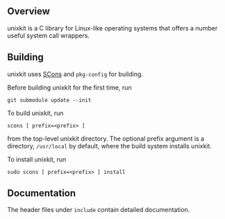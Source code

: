 ## Overview

unixkit is a C library for Linux-like operating systems that offers a
number useful system call wrappers.

## Building

unixkit uses [SCons][] and `pkg-config` for building.

Before building unixkit for the first time, run
```
git submodule update --init
```

To build unixkit, run
```
scons [ prefix=<prefix> ]
```
from the top-level unixkit directory. The optional prefix argument is a
directory, `/usr/local` by default, where the build system installs
unixkit.

To install unixkit, run
```
sudo scons [ prefix=<prefix> ] install
```

## Documentation

The header files under `include` contain detailed documentation.

[SCons]: https://scons.org/

